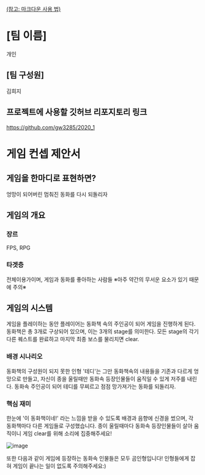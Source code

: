 [(참고: 마크다운 사용 법)](https://gist.github.com/ihoneymon/652be052a0727ad59601)

# [팀 이름]
개인
## [팀 구성원]
김희지
## 프로젝트에 사용할 깃허브 리포지토리 링크
https://github.com/gw3285/2020_1

# 게임 컨셉 제안서
## 게임을 한마디로 표현하면?
엉망이 되어버린 멈춰진 동화를 다시 되돌리자
## 게임의 개요
### 장르
FPS, RPG
### 타겟층
전체이용가이며, 게임과 동화를 좋아하는 사람들
※아주 약간의 무서운 요소가 있기 때문에 주의※
## 게임의 시스템
게임을 플레이하는 동안 플레이어는 동화책 속의 주인공이 되어 게임을 진행하게 된다. 동화책은 총 3개로 구상되어 있으며, 이는 3개의 stage를 의미한다. 모든 stage의 각기 다른 퀘스트를 완료하고 마지막 최종 보스를 물리치면 clear.
### 배경 시나리오
동화책의 구성원이 되지 못한 인형 '테디'는 그만 동화책속의 내용들을 기존과 다르게 엉망으로 만들고, 자신이 종을 울릴때만 동화속 등장인물들이 움직일 수 있게 저주를 내린다. 동화속 주인공이 되어 테디를 무찌르고 점점 망가져가는 동화를 되돌리자.
### 핵심 재미
한눈에 '이 동화책이네!' 라는 느낌을 받을 수 있도록 배경과 음향에 신경을 썼으며, 각 동화책마다 다른 게임들로 구성했습니다. 종이 울릴때마다 동화속 등장인물들이 살아 움직이니 게임 clear를 위해 소리에 집중해주세요!

![image](https://user-images.githubusercontent.com/50908491/83140451-110cbd00-a129-11ea-8574-0b053c150eff.png)

또한 다음과 같이 게임에 등장하는 동화속 인물들은 모두 곰인형입니다! 인형들에게 잡혀 게임이 끝나는 일이 없도록 주의해주세요:)
